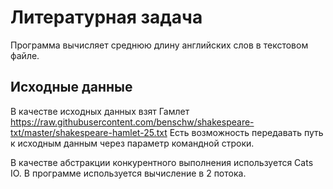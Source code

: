 # Литературная задача

Программа вычисляет среднюю длину английских слов в текстовом файле. 

## Исходные данные
В качестве исходных данных взят Гамлет https://raw.githubusercontent.com/benschw/shakespeare-txt/master/shakespeare-hamlet-25.txt
Есть возможность передавать путь к исходным данным через параметр командной строки.

В качестве абстракции конкурентного выполнения используется Cats IO.
В программе используется вычисление в 2 потока.
